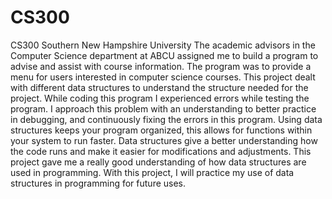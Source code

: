 # CS300
CS300 Southern New Hampshire University
The academic advisors in the Computer Science department at ABCU assigned me to build a program to advise and assist with course information. The program was to provide a menu for users interested in computer science courses. This project dealt with different data structures to understand the structure needed for the project. While coding this program I experienced errors while testing the program. I approach this problem with an understanding to better practice in debugging, and continuously fixing the errors in this program. Using data structures keeps your program organized, this allows for functions within your system to run faster. Data structures give a better understanding how the code runs and make it easier for modifications and adjustments. This project gave me a really good understanding of how data structures are used in programming. With this project, I will practice my use of data structures in programming for future uses.
